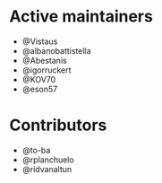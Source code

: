 # Active maintainers
* @Vistaus
* @albanobattistella
* @Abestanis
* @igorruckert
* @KOV70
* @eson57

# Contributors
* @to-ba
* @rplanchuelo
* @ridvanaltun

